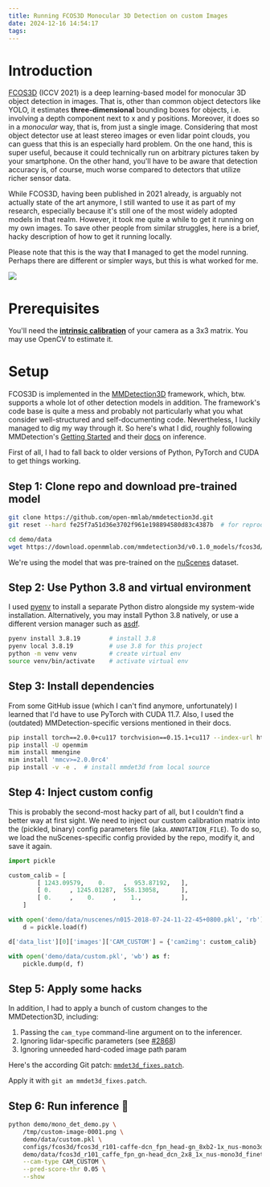 ```yaml
---
title: Running FCOS3D Monocular 3D Detection on custom Images
date: 2024-12-16 14:54:17
tags:
---
```


# Introduction 

[FCOS3D](https://arxiv.org/abs/2104.10956) (ICCV 2021) is a deep learning-based model for monocular 3D object detection in images. That is, other than common object detectors like YOLO, it estimates **three-dimensional** bounding boxes for objects, i.e. involving a depth component next to x and y positions. Moreover, it does so in a _monocular_ way, that is, from just a single image. Considering that most object detector use at least stereo images or even lidar point clouds, you can guess that this is an especially hard problem. On the one hand, this is super useful, because it could technically run on arbitrary pictures taken by your smartphone. On the other hand, you'll have to be aware that detection accuracy is, of course, much worse compared to detectors that utilize richer sensor data.

While FCOS3D, having been published in 2021 already, is arguably not actually state of the art anymore, I still wanted to use it as part of my research, especially because it's still one of the most widely adopted models in that realm. However, it took me quite a while to get it running on my own images. To save other people from similar struggles, here is a brief, hacky description of how to get it running locally.

Please note that this is the way that **I** managed to get the model running. Perhaps there are different or simpler ways, but this is what worked for me.

![](images/fcos3d.webp)

# Prerequisites
You'll need the [**intrinsic calibration**](https://docs.opencv.org/4.x/dc/dbb/tutorial_py_calibration.html) of your camera as a 3x3 matrix. You may use OpenCV to estimate it.

# Setup

FCOS3D is implemented in the [MMDetection3D](https://mmdetection3d.readthedocs.io) framework, which, btw. supports a whole lot of other detection models in addition. The framework's code base is quite a mess and probably not particularly what you what consider well-structured and self-documenting code. Nevertheless, I luckily managed to dig my way through it. So here's what I did, roughly following MMDetection's [Getting Started](https://mmdetection3d.readthedocs.io/en/latest/get_started.html) and their [docs](https://mmdetection3d.readthedocs.io/en/latest/user_guides/inference.html#monocular-3d-demo) on inference.

First of all, I had to fall back to older versions of Python, PyTorch and CUDA to get things working. 

## Step 1: Clone repo and download pre-trained model
```bash
git clone https://github.com/open-mmlab/mmdetection3d.git
git reset --hard fe25f7a51d36e3702f961e198894580d83c4387b  # for reproducibility

cd demo/data
wget https://download.openmmlab.com/mmdetection3d/v0.1.0_models/fcos3d/fcos3d_r101_caffe_fpn_gn-head_dcn_2x8_1x_nus-mono3d_finetune/fcos3d_r101_caffe_fpn_gn-head_dcn_2x8_1x_nus-mono3d_finetune_20210717_095645-8d806dc2.pth
```

We're using the model that was pre-trained on the [nuScenes](https://www.nuscenes.org/) dataset.

## Step 2: Use Python 3.8 and virtual environment

I used [pyenv](https://github.com/pyenv/pyenv) to install a separate Python distro alongside my system-wide installation. Alternatively, you may install Python 3.8 natively, or use a different version manager such as [asdf](https://github.com/asdf-vm/asdf).

```bash
pyenv install 3.8.19        # install 3.8
pyenv local 3.8.19          # use 3.8 for this project
python -m venv venv         # create virtual env
source venv/bin/activate    # activate virtual env
```

## Step 3: Install dependencies
From some GitHub issue (which I can't find anymore, unfortunately) I learned that I'd have to use PyTorch with CUDA 11.7. Also, I used the (outdated) MMDetection-specific versions mentioned in their docs.

```bash
pip install torch==2.0.0+cu117 torchvision==0.15.1+cu117 --index-url https://download.pytorch.org/whl/cu117
pip install -U openmim
mim install mmengine
mim install 'mmcv>=2.0.0rc4'
pip install -v -e .  # install mmdet3d from local source
```

## Step 4: Inject custom config
This is probably the second-most hacky part of all, but I couldn't find a better way at first sight. We need to inject our custom calibration matrix into the (pickled, binary) config parameters file (aka. `ANNOTATION_FILE`). To do so, we load the nuScenes-specific config provided by the repo, modify it, and save it again.

```python
import pickle

custom_calib = [
        [ 1243.09579,    0.     ,  953.87192,   ],
        [ 0.     , 1245.01287,  558.13058,      ],
        [ 0.     ,    0.     ,    1.,           ],
    ]

with open('demo/data/nuscenes/n015-2018-07-24-11-22-45+0800.pkl', 'rb') as f:
    d = pickle.load(f)

d['data_list'][0]['images']['CAM_CUSTOM'] = {'cam2img': custom_calib}

with open('demo/data/custom.pkl', 'wb') as f:
    pickle.dump(d, f)
```

## Step 5: Apply some hacks
In addition, I had to apply a bunch of custom changes to the MMDetection3D, including:

1. Passing the `cam_type` command-line argument on to the inferencer. 
1. Ignoring lidar-specific parameters (see [#2868](https://github.com/open-mmlab/mmdetection3d/issues/2868))
1. Ignoring unneeded hard-coded image path param

Here's the according Git patch: [`mmdet3d_fixes.patch`](https://gist.github.com/muety/a53bbc5c7d896cb4bd6f6a25f63d15b6).

Apply it with `git am mmdet3d_fixes.patch`.

## Step 6: Run inference 🚀
```bash
python demo/mono_det_demo.py \
    /tmp/custom-image-0001.png \
    demo/data/custom.pkl \
    configs/fcos3d/fcos3d_r101-caffe-dcn_fpn_head-gn_8xb2-1x_nus-mono3d_finetune.py \
    demo/data/fcos3d_r101_caffe_fpn_gn-head_dcn_2x8_1x_nus-mono3d_finetune_20210717_095645-8d806dc2.pth \
    --cam-type CAM_CUSTOM \
    --pred-score-thr 0.05 \
    --show 
```